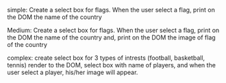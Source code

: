 simple:
Create a select box for flags. When the user select a flag, print on the DOM the name of the country

Medium:
Create a select box for flags. When the user select a flag, print on the DOM the name of the country
and, print on the DOM the image of flag of the country

complex:
create select box for 3 types of intrests (football, basketball, tennis)
render to the DOM, select box with name of players, and when the user select a player, his/her image will appear. 